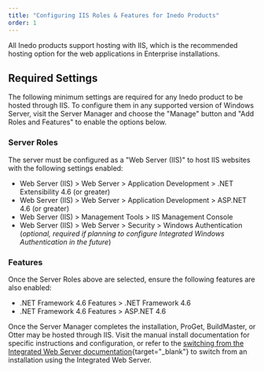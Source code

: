 ```yaml
---
title: "Configuring IIS Roles & Features for Inedo Products"
order: 1
---
```


All Inedo products support hosting with IIS, which is the recommended hosting option for the web applications in Enterprise installations.

## Required Settings

The following minimum settings are required for any Inedo product to be hosted through IIS. To configure them in any supported version of Windows Server, visit the Server Manager and choose the "Manage" button and "Add Roles and Features" to enable the options below.

### Server Roles

The server must be configured as a "Web Server (IIS)" to host IIS websites with the following settings enabled:

 - Web Server (IIS) > Web Server > Application Development > .NET Extensibility 4.6 (or greater)
 - Web Server (IIS) > Web Server > Application Development > ASP.NET 4.6 (or greater)
 - Web Server (IIS) > Management Tools > IIS Management Console
 - Web Server (IIS) > Web Server > Security > Windows Authentication (*optional, required if planning to configure Integrated Windows Authentication in the future*)

### Features

Once the Server Roles above are selected, ensure the following features are also enabled:

 - .NET Framework 4.6 Features > .NET Framework 4.6
 - .NET Framework 4.6 Features > ASP.NET 4.6

Once the Server Manager completes the installation, ProGet, BuildMaster, or Otter may be hosted through IIS. Visit the manual install documentation for specific instructions and configuration, or refer to the [switching from the Integrated Web Server documentation](/docs/installation/installing-on-iis/various-iis-switching-to-iis){target="_blank"} to switch from an installation using the Integrated Web Server.